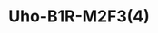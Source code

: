 ---
title: "Uho-B1R-M2F3(4)"
description: "2MP HD Outdoor Bullet Wi Fi Camera"
image: "/images/categories/products/accessories/BAT-LA5800/BAT-LA58002.png"
images:
  - url: "/images/categories/products/accessories/BAT-LA5800/BAT-LA58002.png"
    caption: "Front view"
features:
  - High quality image with 2MP, 1/2.9"CMOS sensor
  - 2MP (1920*1080)@30/25fps; 720P (1280*720)@30/25fps
  - Ultra 265, H.265, H.264, MJPEG
  - Built-in Mic
  - Smart IR, up to 30m (98ft) IR distance
  - Supports 128 G Micro SD card
  - IP67 protection
  - 3-Axis
specifications: 
  Sensor: 1/2.9", 2.0 megapixel, progressive scan, CMOS
  Minimum Illumination: Colour:- 0.01 lux (F2.1 AGC ON); 0 lux with IR on
  Day/Night: IR-cut filter with auto switch (ICR)
  Shutter: Auto/Manual, 1 ~ 1/100000s
  Adjustment angle: Pan:- 0°~360°, Tilt:- 0°~90°, Rotate:- 0°~360°
  WDR: DWDR
  Lens Type: 2.8mm@F2.1 / 4.0mm@F2.1
  Iris: Fixed
  Field of View (H): 101.1° / 83.7°
  Field of View (V): 55.0° / 44.6°
  Field of View (D): 111.0° / 89.1°
  DORI Distance (Lens): 2.8mm / 4.0mm
  DORI Distance (Detect): 45.0 / 64.3
  DORI Distance (Observe): 18.0 / 25.7
  DORI Distance (Recognize): 9.0 / 12.9
  DORI Distance (Identify): 4.5 / 6.4
  IR Range: Up to 30m (98 ft) IR range
  Wavelength: 850nm
  IR On/Off Control: Auto/Manual
  Video Compression: Ultra 265, H.265, H.264, MJPEG
  H.264 code profile: Baseline profile, Main profile, High profile
  Frame Rate: Main Stream:- 1080P (1920*1080), Max 30fps; 720P (1280*720), Max 30fps; Sub Stream:- 720P (1280*720), Max 30fps; D1 (720*576), Max 30fps; 640*360,Max 30fps; 2CIF(704*288), Max 30fps; CIF(352*288), Max 30fps
  Video Bit Rate: 128 Kbps~6 Mbps
  U-code: Support
  OSD: Up to 4 OSDs
  Privacy Mask: Up to 4 areas
  ROI: Up to 8 areas
  Video stream: Dual streams
  White Balance: Auto/Outdoor/Fine Tune/Sodium Lamp/Locked/Auto2
  Digital Noise Reduction: 2D/3D DNR
  Smart IR: Support
  Flip: Normal/Vertical/Horizontal/180°
  Dewarping: N/A
  HLC: Support
  BLC: Support
  Defog: Digital Defog
  Basic Detection: Human body detection, Motion detection, Audio detection, Tampering alarm
  General Function: IP address filtering, Access policy, ARP protection, RTSP authentication, User authentication, HTTP authentication
  Audio Compression: G.711U, G.711A
  Audio Bitrate: 64 Kbps
  Two-way Audio: N/A
  Suppression: Support
  Sampling Rate: 8KHZ
  Edge Storage: Micro SD, up to 128GB
  Network Storage: ANR,NAS(NFS)
  Protocols: IPv4, IGMP, ICMP, ARP, TCP, UDP, DHCP, RTP, RTSP, RTCP, RTMP, DNS, DDNS, NTP, FTP, UPnP, HTTP, HTTPS, SMTP, SSL/TLS, SNMP
  Compatible Integration: API , SDK
  User/Host: Up to 6 users. 2 user levels:- administrator and common user
  Client: Uniarch Client, Uniarch APP
  Web Browser: Plug-in required live view:- IE 10 and above, Chrome 45 and above, Firefox 52 and above, Edge 79 and above; Plug-in free live view:- Chrome 57.0 and above, Firefox 58.0 and above, Edge 16 and above
  Wireless Standards: IEEE802.11b/g/n
  Frequency Range: 2.4 GHz ~ 2.4835 GHz
  Channel Bandwidth: 20 MHz Support
  Modulation Mode: 802.11b:- CCK, QPSK, BPSK; 802.11g/n:- OFDM/HT
  Security: 64/128-bit WEP,  WPA-PSK/WPA2-PSK
  Transmit Power: 802.11b:- 17±1.5dBm @11Mbps; 802.11g:- 14±1.5dBm @ 54Mbps; 802.11n:- 12.5±1.5dBm @150Mbps
  Receive Sensitivity: 802.11b:- -90dBm @11Mbps (Typical); 802.11g:- -75dBm @54Mbps (Typical); 802.11n:- -74dBm @150Mbps (Typical)
  Transmission Rate: 802.11b:- 11Mbps; 802.11g:- 54Mbps; 802.11n:- up to 150Mbps
  Audio I/O: N/A
  Alarm I/O: N/A
  Built-in Mic: Support
  Built-in Speaker: N/A
  WIFI: Support
  Network: 1 * RJ45 10M/100M Base-TX Ethernet
  Video Output: N/A
  EMC: CE EMC (EN 55032,EN 61000-3-3,EN IEC 61000-3-2,EN 55035)
  FCC: FCC 47 CFR part15 B
  RF: FCC ID (FCC CFR 47 part15 C)
  CE RED: EN 301 489-1, EN 301 489-17, EN 300 328, EN 62311
  Safety: CE LVD (EN 62368-1)
  Environment: CE-RoHS (2011/65/EU;(EU)2015/863); WEEE (2012/19/EU)
  Protection: IP67 (IEC 60529)
  Power: DC 12V±25%
  Power consumption: Max 3.6W
  Power Interface: Ø 5.5mm coaxial power plug
  Dimensions: 168 × 88 ×72 mm (6.6” × 3.5” × 2.8”)
  Weight: 0.28 kg (0.62 lb)
  Material: Metal + Plastic
  Working Environment: -30℃~60℃(-22°F ~ 140°F)，Humidity:- ≤95% RH (non-condensing)
  Storage Environment: -30℃~60℃(-22°F ~ 140°F)，Humidity:- ≤95% RH (non-condensing)
  Surge Protection: 4KV
  Reset Button: Support
  LED indicator: 1, red/green
---